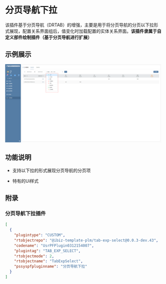 # 分页导航下拉

该插件基于分页导航（DRTAB）的增强，主要是用于将分页导航的分页以下拉形式展现，配置关系界面组后，值变化时加载配置的实体关系界面。**该插件隶属于自定义部件绘制插件（基于分页导航进行扩展）**


## 示例展示

![image](./public/assets/images/scene.png)


## 功能说明

- 支持以下拉的形式展现分页导航的分页项

- 特有的Ui样式


## 附录

### 分页导航下拉插件

```json
[ 
  {
    "plugintype": "CUSTOM",
    "rtobjectrepo": "@ibiz-template-plm/tab-exp-select@0.0.3-dev.43",
    "codename": "UsrPFPlugin0312154007",
    "plugintag": "TAB_EXP_SELECT",
    "rtobjectmode": 2,
    "rtobjectname": "TabExpSelect",
    "pssyspfpluginname": "分页导航下拉"
  }
]
```

